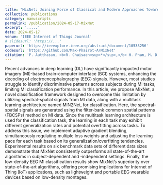 ```yaml
---
title: "MixNet: Joining Force of Classical and Modern Approaches Toward the Comprehensive Pipeline in Motor Imagery EEG Classification"
collection: publications
category: manuscripts
permalink: /publication/2024-05-17-MixNet
excerpt: '.....'
date: 2024-05-17
venue: 'IEEE Internet of Things Journal'
# slidesurl: 'https://...'
paperurl: 'https://ieeexplore.ieee.org/abstract/document/10533256'
codesurl: 'https://github.com/Max-Phairot-A/MixNet'
citation: 'P. Autthasan, <b>R. Chaisaen<sup>*</sup>,</b> H. Phan, M. D. Vos and T. Wilaiprasitporn, &quot;<b>MixNet: Joining Force of Classical and Modern Approaches Toward the Comprehensive Pipeline in Motor Imagery EEG Classification</b>&quot; in <i>IEEE Internet of Things Journal,</i> vol. 11, no. 17, pp. 28539-28554, 1 Sept.1, 2024.'
---
```

Recent advances in deep learning (DL) have significantly impacted motor imagery (MI)-based brain-computer interface (BCI) systems, enhancing the decoding of electroencephalography (EEG) signals. However, most studies struggle to identify discriminative patterns across subjects during MI tasks, limiting MI classification performance. In this article, we propose MixNet, a novel classification framework designed to overcome this limitation by utilizing spectral-spatial signals from MI data, along with a multitask learning architecture named MIN2Net, for classification. Here, the spectral-spatial signals are generated using the filter-bank common spatial patterns (FBCSPs) method on MI data. Since the multitask learning architecture is used for the classification task, the learning in each task may exhibit different generalization rates and potential overfitting across tasks. To address this issue, we implement adaptive gradient blending, simultaneously regulating multiple loss weights and adjusting the learning pace for each task based on its generalization/overfitting tendencies. Experimental results on six benchmark data sets of different data sizes demonstrate that MixNet consistently outperforms all state-of-the-art algorithms in subject-dependent and -independent settings. Finally, the low-density EEG MI classification results show MixNet’s superiority over state-of-the-art algorithms, offering promising implications for Internet of Thing (IoT) applications, such as lightweight and portable EEG wearable devices based on low-density montages.
